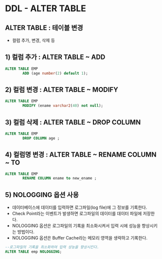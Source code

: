 # DDL - ALTER TABLE

## ALTER TABLE : 테이블 변경

* 컬럼 추가, 변경, 삭제 등

## 1\) 컬럼 추가 : ALTER TABLE ~ ADD

```sql
ALTER TABLE EMP 
	    ADD (age number(2) default 1); 
```

## 2\) 컬럼 변경 : ALTER TABLE ~ MODIFY

```sql
ALTER TABLE EMP 
	    MODIFY (ename varchar2(40) not null);
```

## 3\) 컬럼 삭제 : ALTER TABLE ~ DROP COLUMN

```sql
ALTER TABLE EMP 
    	DROP COLUMN age ; 
```

## 4\) 컬럼명 변경 : ALTER TABLE ~ RENAME COLUMN ~ TO

```sql
ALTER TABLE EMP 
    	RENAME COLUMN ename to new_ename ; 
```

## 5\) NOLOGGING 옵션 사용

* 데이터베이스에 데이터를 입력하면 로그파일\(log file\)에 그 정보를 기록한다.
* Check Point라는 이벤트가 발생하면 로그파일의 데이터를 데이터 파일에 저장한다.
* NOLOGGING 옵션은 로그파일의 기록을 최소화시켜서 입력 시에 성능을 향상시키는 방법이다.
* NOLOGGING 옵션은 Buffer Cache라는 메모리 영역을 생략하고 기록한다.

```sql
--로그파일의 기록을 최소화하여 입력 성능을 향상시킨다. 
ALTER TABLE emp NOLOGGING; 
```



